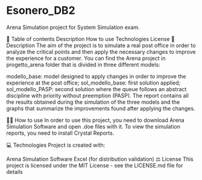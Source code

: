 # Esonero_DB2

Arena Simulation project for System Simulation exam.

📝 Table of contents
Description
How to use
Technologies
License
📌 Description
The aim of the project is to simulate a real post office in order to analyze the critical points and then apply the necessary changes to improve the experience for a customer. You can find the Arena project in progetto_arena folder that is divided in three different models:

modello_base: model designed to apply changes in order to improve the experience at the post office;
sol_modello_base: first solution applied;
sol_modello_PASP: second solution where the queue follows an abstract discipline with priority without preemption (PASP).
The report contains all the results obtained during the simulation of the three models and the graphs that summarize the improvements found after applying the changes.

👨‍💻 How to use
In order to use this project, you need to download Arena Simulation Software and open .doe files with it. To view the simulation reports, you need to install Crystal Reports.

💻 Technologies
Project is created with:

Arena Simulation Software
Excel (for distribution validation)
⚖️ License
This project is licensed under the MIT License - see the LICENSE.md file for details
